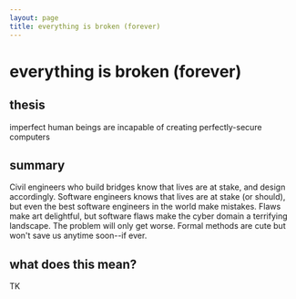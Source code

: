 ```yaml
---
layout: page
title: everything is broken (forever)
---
```


<h1 id="html">everything is broken (forever)</h1>

<h2 id="html">thesis</h2>

imperfect human beings are incapable of creating perfectly-secure computers

<h2 id="html">summary</h2>

Civil engineers who build bridges know that lives are at stake, and design accordingly. Software engineers knows that lives are at stake (or should), but even the best software engineers in the world make mistakes. Flaws make art delightful, but software flaws make the cyber domain a terrifying landscape. The problem will only get worse. Formal methods are cute but won't save us anytime soon--if ever.

<h2 id="html">what does this mean?</h2>

TK


